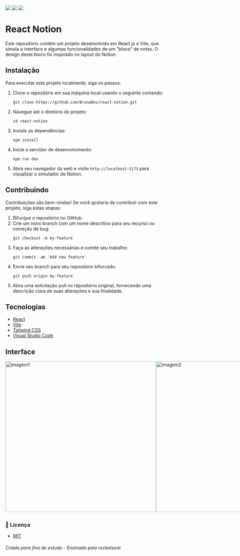 <p>
  <img src="https://img.shields.io/static/v1?label=License&message=MIT&color=00bfff&style=plastic"/>
  
  <img src="https://img.shields.io/static/v1?label=LP&message=React&color=daa520&style=plastic"/>
  
  <img src="https://img.shields.io/static/v1?label=IDE&message=VsCode&color=9acd32&style=plastic"/>
</p>

# React Notion
Este repositório contém um projeto desenvolvido em React.js e Vite, que simula a interface e algumas funcionalidades de um "bloco" de notas. O design deste bloco foi inspirado no layout do Notion.

## Instalação

Para executar este projeto localmente, siga os passos:

1. Clone o repositório em sua máquina local usando o seguinte comando:
   ```shell
   git clone https://github.com/BrunaDev/react-notion.git
   ```

2. Navegue até o diretório do projeto:
   ```shell
   cd react-notion
   ```

3. Instale as dependências:
   ```shell
   npm install
   ```

4. Inicie o servidor de desenvolvimento:
   ```shell
   npm run dev
   ```

5. Abra seu navegador da web e visite `http://localhost:5173` para visualizar o simulador de Notion.

## Contribuindo

Contribuições são bem-vindas! Se você gostaria de contribuir com este projeto, siga estas etapas:

1. Bifurque o repositório no GitHub.
2. Crie um novo branch com um nome descritivo para seu recurso ou correção de bug:
   ```shell
   git checkout -b my-feature
   ```
3. Faça as alterações necessárias e comite seu trabalho:
   ```shell
   git commit -am 'Add new feature'
   ```
4. Envie seu branch para seu repositório bifurcado:
   ```shell
   git push origin my-feature
   ```
5. Abra uma solicitação pull no repositório original, fornecendo uma descrição clara de suas alterações e sua finalidade.

## Tecnologias
- [React](https://react.dev/learn)
- [Vite](https://vitejs.dev/)
- [Tailwind CSS](https://tailwindcss.com/)
- [Visual Studio Code](https://code.visualstudio.com)

## Interface

<div style="display: flex;">
  <img src="https://github.com/BrunaDev/react-notion/assets/72671246/807edd42-40cb-492a-9372-e1e5f55ff8f3" alt="imagem1" width="470" />
  <img src="https://github.com/BrunaDev/react-notion/assets/72671246/3ad4d73b-2c0a-4785-8704-66bd25bb5646" alt="imagem2" width="470" />
  <img src="https://github.com/BrunaDev/react-notion/assets/72671246/0165569e-390e-43b9-b151-6191ca542326" alt="imagem3" width="470" />
</div>

##

### :small_blue_diamond: Licença
- [MIT](https://github.com/BrunaDev/React_Notion/blob/main/LICENSE)


###### Criado para fins de estudo - Ensinado pela rocketseat
